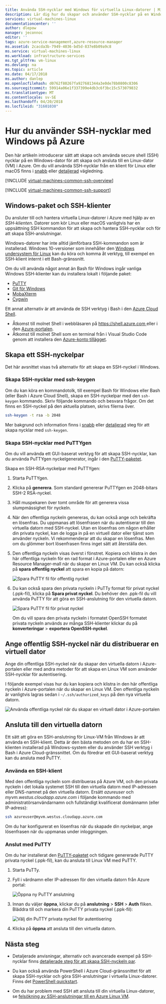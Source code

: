 ```yaml
---
title: Använda SSH-nycklar med Windows för virtuella Linux-datorer | Microsoft Docs
description: Lär dig hur du skapar och använder SSH-nycklar på en Windows-dator för att ansluta till en virtuell Linux-dator på Azure.
services: virtual-machines-linux
documentationcenter: ''
author: dlepow
manager: jeconnoc
editor: ''
tags: azure-service-management,azure-resource-manager
ms.assetid: 2cacda3b-7949-4036-bd5d-837e8b09a9c8
ms.service: virtual-machines-linux
ms.workload: infrastructure-services
ms.tgt_pltfrm: vm-linux
ms.devlang: na
ms.topic: article
ms.date: 04/17/2018
ms.author: danlep
ms.openlocfilehash: d0762f80267fa927681344a3e0de78b0800c8306
ms.sourcegitcommit: 59914a06e1f337399e4db3c6f3bc15c573079832
ms.translationtype: MT
ms.contentlocale: sv-SE
ms.lasthandoff: 04/20/2018
ms.locfileid: "31601030"
---
```

# <a name="how-to-use-ssh-keys-with-windows-on-azure"></a>Hur du använder SSH-nycklar med Windows på Azure

Den här artikeln introducerar sätt att skapa och använda secure shell (SSH) nycklar på en Windows-dator för att skapa och ansluta till en Linux-dator (VM) i Azure. Om du vill använda SSH-nycklar från en klient för Linux eller macOS finns i [snabb](mac-create-ssh-keys.md) eller [detaljerad](create-ssh-keys-detailed.md) vägledning.

[!INCLUDE [virtual-machines-common-ssh-overview](../../../includes/virtual-machines-common-ssh-overview.md)]

[!INCLUDE [virtual-machines-common-ssh-support](../../../includes/virtual-machines-common-ssh-support.md)]

## <a name="windows-packages-and-ssh-clients"></a>Windows-paket och SSH-klienter
Du ansluter till och hantera virtuella Linux-datorer i Azure med hjälp av en *SSH-klienten*. Datorer som kör Linux eller macOS vanligtvis har en uppsättning SSH kommandon för att skapa och hantera SSH-nycklar och för att skapa SSH-anslutningar. 

Windows-datorer har inte alltid jämförbara SSH-kommandon som är installerad. Windows 10-versioner som innehåller den [Windows undersystem för Linux](https://docs.microsoft.com/windows/wsl/about) kan du köra och komma åt verktyg, till exempel en SSH-klient internt i ett Bash-gränssnitt. 

Om du vill använda något annat än Bash för Windows ingår vanliga Windows SSH-klienter kan du installera lokalt i följande paket:

* [PuTTY](http://www.chiark.greenend.org.uk/~sgtatham/putty/)
* [Git för Windows](https://git-for-windows.github.io/)
* [MobaXterm](http://mobaxterm.mobatek.net/)
* [Cygwin](https://cygwin.com/)

Ett annat alternativ är att använda de SSH verktyg i Bash i den [Azure Cloud Shell](../../cloud-shell/overview.md). 

* Åtkomst till molnet Shell i webbläsaren på [ https://shell.azure.com ](https://shell.azure.com) eller i den [Azure-portalen](https://portal.azure.com). 
* Åtkomst till molnet Shell som en terminal från i Visual Studio Code genom att installera den [Azure-konto tillägget](https://marketplace.visualstudio.com/items?itemName=ms-vscode.azure-account).

## <a name="create-an-ssh-key-pair"></a>Skapa ett SSH-nyckelpar
Det här avsnittet visas två alternativ för att skapa en SSH-nyckel i Windows.

### <a name="create-ssh-keys-with-ssh-keygen"></a>Skapa SSH-nycklar med ssh-keygen

Om du kan köra en kommandotolk, till exempel Bash för Windows eller Bash (eller Bash i Azure Cloud Shell), skapa en SSH-nyckelpar med den `ssh-keygen` kommando. Skriv följande kommando och besvara frågor. Om det finns en SSH-nyckel på den aktuella platsen, skrivs filerna över. 

```bash
ssh-keygen -t rsa -b 2048
```

Mer bakgrund och information finns i [snabb](mac-create-ssh-keys.md) eller [detaljerad](create-ssh-keys-detailed.md) steg för att skapa nycklar med `ssh-keygen`.

### <a name="create-ssh-keys-with-puttygen"></a>Skapa SSH-nycklar med PuTTYgen

Om du vill använda ett GUI-baserat verktyg för att skapa SSH-nycklar, kan du använda PuTTYgen nyckelgenerator, ingår i den [PuTTY-paketet](http://www.chiark.greenend.org.uk/~sgtatham/putty/download.html). 

Skapa en SSH-RSA-nyckelpar med PuTTYgen:

1. Starta PuTTYgen.

2. Klicka på **generera**. Som standard genererar PuTTYgen en 2048-bitars SSH-2 RSA-nyckel.

4. Håll muspekaren över tomt område för att generera vissa slumpmässighet för nyckeln.

5. När den offentliga nyckeln genereras, du kan också ange och bekräfta en lösenfras. Du uppmanas att lösenfrasen när du autentiserar till den virtuella datorn med SSH-nyckel. Utan en lösenfras om någon erhåller din privata nyckel, kan de logga in på en virtuell dator eller tjänst som använder nyckeln. Vi rekommenderar att du skapar en lösenfras. Men om du glömmer bort lösenfrasen finns inget sätt att återställa den.

6. Den offentliga nyckeln visas överst i fönstret. Kopiera och klistra in den här offentliga nyckeln för en rad format i Azure-portalen eller en Azure Resource Manager-mall när du skapar en Linux VM. Du kan också klicka på **spara offentlig nyckel** att spara en kopia på datorn:

    ![Spara PuTTY fil för offentlig nyckel](./media/ssh-from-windows/save-public-key.png)

7. Du kan också spara den privata nyckeln i PuTTy format för privat nyckel (.ppk-fil), klicka på **Spara privat nyckel**. Du behöver den .ppk-fil du vill använda PuTTY för att göra en SSH-anslutning för den virtuella datorn.

    ![Spara PuTTY fil för privat nyckel](./media/ssh-from-windows/save-ppk-file.png)

    Om du vill spara den privata nyckeln i formatet OpenSSH formatet privata nyckeln används av många SSH-klienter klickar du på **konverteringar** > **exportera OpenSSH-nyckel**.

## <a name="provide-ssh-public-key-when-deploying-a-vm"></a>Ange offentlig SSH-nyckel när du distribuerar en virtuell dator

Ange din offentliga SSH-nyckel när du skapar den virtuella datorn i Azure-portalen eller med andra metoder för att skapa en Linux VM som använder SSH-nycklar för autentisering.

I följande exempel visas hur du kan kopiera och klistra in den här offentliga nyckeln i Azure-portalen när du skapar en Linux VM. Den offentliga nyckeln är vanligtvis lagras sedan i `~/.ssh/authorized_keys` på den nya virtuella datorn.

   ![Använda offentliga nyckel när du skapar en virtuell dator i Azure-portalen](./media/ssh-from-windows/use-public-key-azure-portal.png)


## <a name="connect-to-your-vm"></a>Ansluta till den virtuella datorn

Ett sätt att göra en SSH-anslutning för Linux-VM från Windows är att använda en SSH-klient. Detta är den bästa metoden om du har en SSH-klienten installerad på Windows-system eller du använder SSH verktyg i Bash i Azure Cloud-gränssnittet. Om du föredrar ett GUI-baserat verktyg kan du ansluta med PuTTY.  

### <a name="use-an-ssh-client"></a>Använda en SSH-klient
Med den offentliga nyckeln som distribueras på Azure VM, och den privata nyckeln i det lokala systemet SSH till den virtuella datorn med IP-adressen eller DNS-namnet på den virtuella datorn. Ersätt *azureuser* och *myvm.westus.cloudapp.azure.com* i följande kommando med administratörsanvändarnamn och fullständigt kvalificerat domännamn (eller IP-adress):

```bash
ssh azureuser@myvm.westus.cloudapp.azure.com
```

Om du har konfigurerat en lösenfras när du skapade din nyckelpar, ange lösenfrasen när du uppmanas under inloggningen.

### <a name="connect-with-putty"></a>Anslut med PuTTY

Om du har installerat den [PuTTY-paketet](http://www.chiark.greenend.org.uk/~sgtatham/putty/download.html) och tidigare genererade PuTTY privata nyckel (.ppk-fil), kan du ansluta till Linux VM med PuTTY.

1. Starta PuTTy.

2. Fyll i värdnamn eller IP-adressen för den virtuella datorn från Azure portal:

    ![Öppna ny PuTTY anslutning](./media/ssh-from-windows/putty-new-connection.png)

3. Innan du väljer **öppna**, klickar du på **anslutning** > **SSH** > **Auth** fliken. Bläddra till och markera din PuTTY privata nyckel (.ppk-fil):

    ![Välj din PuTTY privata nyckel för autentisering](./media/ssh-from-windows/putty-auth-dialog.png)

4. Klicka på **öppna** att ansluta till den virtuella datorn.

## <a name="next-steps"></a>Nästa steg

* Detaljerade anvisningar, alternativ och avancerade exempel på SSH-nycklar finns [detaljerade steg för att skapa SSH-nyckeln par](create-ssh-keys-detailed.md).

* Du kan också använda PowerShell i Azure Cloud-gränssnittet för att skapa SSH-nycklar och göra SSH-anslutningar i virtuella Linux-datorer. Finns det [PowerShell quickstart](../../cloud-shell/quickstart-powershell.md#ssh).

* Om du har problem med SSH att ansluta till din virtuella Linux-datorer, se [felsökning av SSH-anslutningar till en Azure Linux VM](troubleshoot-ssh-connection.md?toc=%2fazure%2fvirtual-machines%2flinux%2ftoc.json).

